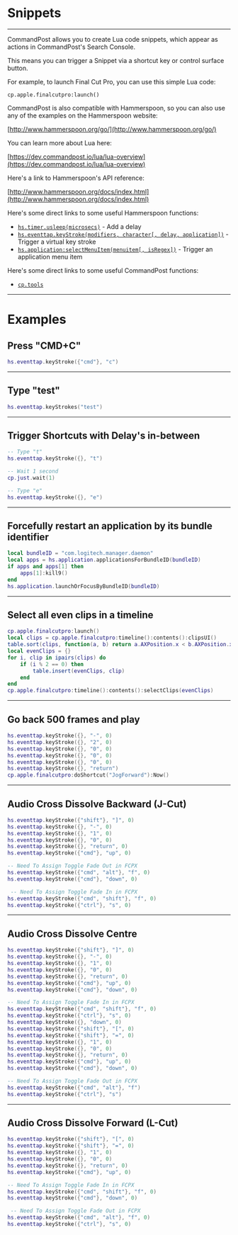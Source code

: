 # Snippets
---

CommandPost allows you to create Lua code snippets, which appear as actions in CommandPost's Search Console.

This means you can trigger a Snippet via a shortcut key or control surface button.

For example, to launch Final Cut Pro, you can use this simple Lua code:

`cp.apple.finalcutpro:launch()`

CommandPost is also compatible with Hammerspoon, so you can also use any of the examples on the Hammerspoon website:

[http://www.hammerspoon.org/go/](http://www.hammerspoon.org/go/)

You can learn more about Lua here:

[https://dev.commandpost.io/lua/lua-overview](https://dev.commandpost.io/lua/lua-overview)

Here's a link to Hammerspoon's API reference:

[http://www.hammerspoon.org/docs/index.html](http://www.hammerspoon.org/docs/index.html)

Here's some direct links to some useful Hammerspoon functions:

- [`hs.timer.usleep(microsecs)`](http://www.hammerspoon.org/docs/hs.timer.html#usleep) - Add a delay
- [`hs.eventtap.keyStroke(modifiers, character[, delay, application])`](http://www.hammerspoon.org/docs/hs.eventtap.html#keyStroke) - Trigger a virtual key stroke
- [`hs.application:selectMenuItem(menuitem[, isRegex])`](http://www.hammerspoon.org/docs/hs.application.html#selectMenuItem) - Trigger an application menu item

Here's some direct links to some useful CommandPost functions:

- [`cp.tools`](https://dev.commandpost.io/commandpost-api/cp.tools)

---

# Examples

## Press "CMD+C"

```lua
hs.eventtap.keyStroke({"cmd"}, "c")
```

---

## Type "test"

```lua
hs.eventtap.keyStrokes("test")
```

---

## Trigger Shortcuts with Delay's in-between

```lua
-- Type "t"
hs.eventtap.keyStroke({}, "t")

-- Wait 1 second
cp.just.wait(1)

-- Type "e"
hs.eventtap.keyStroke({}, "e")
```

---

## Forcefully restart an application by its bundle identifier

```lua
local bundleID = "com.logitech.manager.daemon"
local apps = hs.application.applicationsForBundleID(bundleID)
if apps and apps[1] then
    apps[1]:kill9()
end
hs.application.launchOrFocusByBundleID(bundleID)
```

---

## Select all even clips in a timeline

```lua
cp.apple.finalcutpro:launch()
local clips = cp.apple.finalcutpro:timeline():contents():clipsUI()
table.sort(clips, function(a, b) return a.AXPosition.x < b.AXPosition.x end)
local evenClips = {}
for i, clip in ipairs(clips) do
    if (i % 2 == 0) then
        table.insert(evenClips, clip)
    end
end
cp.apple.finalcutpro:timeline():contents():selectClips(evenClips)
```

---

## Go back 500 frames and play

```lua
hs.eventtap.keyStroke({}, "-", 0)
hs.eventtap.keyStroke({}, "2", 0)
hs.eventtap.keyStroke({}, "0", 0)
hs.eventtap.keyStroke({}, "0", 0)
hs.eventtap.keyStroke({}, "0", 0)
hs.eventtap.keyStroke({}, "return")
cp.apple.finalcutpro:doShortcut("JogForward"):Now()
```

---

## Audio Cross Dissolve Backward (J-Cut)
```lua
hs.eventtap.keyStroke({"shift"}, "]", 0)
hs.eventtap.keyStroke({}, "-", 0)
hs.eventtap.keyStroke({}, "1", 0)
hs.eventtap.keyStroke({}, "0", 0)
hs.eventtap.keyStroke({}, "return", 0)
hs.eventtap.keyStroke({"cmd"}, "up", 0)

-- Need To Assign Toggle Fade Out in FCPX
hs.eventtap.keyStroke({"cmd", "alt"}, "f", 0)
hs.eventtap.keyStroke({"cmd"}, "down", 0)

 -- Need To Assign Toggle Fade In in FCPX
hs.eventtap.keyStroke({"cmd", "shift"}, "f", 0)
hs.eventtap.keyStroke({"ctrl"}, "s", 0)
```

---

## Audio Cross Dissolve Centre
```lua
hs.eventtap.keyStroke({"shift"}, "]", 0)
hs.eventtap.keyStroke({}, "-", 0)
hs.eventtap.keyStroke({}, "1", 0)
hs.eventtap.keyStroke({}, "0", 0)
hs.eventtap.keyStroke({}, "return", 0)
hs.eventtap.keyStroke({"cmd"}, "up", 0)
hs.eventtap.keyStroke({"cmd"}, "down", 0)

-- Need To Assign Toggle Fade In in FCPX
hs.eventtap.keyStroke({"cmd", "shift"}, "f", 0)
hs.eventtap.keyStroke({"ctrl"}, "s", 0)
hs.eventtap.keyStroke({}, "down", 0)
hs.eventtap.keyStroke({"shift"}, "[", 0)
hs.eventtap.keyStroke({"shift"}, "=", 0)
hs.eventtap.keyStroke({}, "1", 0)
hs.eventtap.keyStroke({}, "0", 0)
hs.eventtap.keyStroke({}, "return", 0)
hs.eventtap.keyStroke({"cmd"}, "up", 0)
hs.eventtap.keyStroke({"cmd"}, "down", 0)

-- Need To Assign Toggle Fade Out in FCPX
hs.eventtap.keyStroke({"cmd", "alt"}, "f")
hs.eventtap.keyStroke({"ctrl"}, "s")
```

---

## Audio Cross Dissolve Forward (L-Cut)
```lua
hs.eventtap.keyStroke({"shift"}, "[", 0)
hs.eventtap.keyStroke({"shift"}, "=", 0)
hs.eventtap.keyStroke({}, "1", 0)
hs.eventtap.keyStroke({}, "0", 0)
hs.eventtap.keyStroke({}, "return", 0)
hs.eventtap.keyStroke({"cmd"}, "up", 0)

-- Need To Assign Toggle Fade In in FCPX
hs.eventtap.keyStroke({"cmd", "shift"}, "f", 0)
hs.eventtap.keyStroke({"cmd"}, "down", 0)

 -- Need To Assign Toggle Fade Out in FCPX
hs.eventtap.keyStroke({"cmd", "alt"}, "f", 0)
hs.eventtap.keyStroke({"ctrl"}, "s", 0)
```
